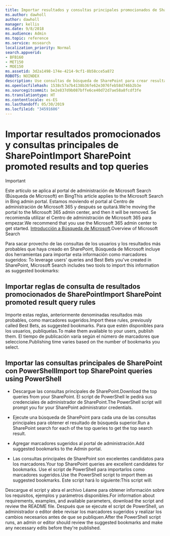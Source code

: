 ```yaml
---
title: Importar resultados y consultas principales promocionados de SharePoint
ms.author: dawholl
author: dawholl
manager: kellis
ms.date: 9/8/2018
ms.audience: Admin
ms.topic: reference
ms.service: mssearch
localization_priority: Normal
search.appverid:
- BFB160
- MET150
- MOE150
ms.assetid: 3d2a1498-174e-4214-9cf1-8b58cce5a872
ROBOTS: NOINDEX
description: Use consultas de búsqueda de SharePoint para crear resultados de trabajo para Búsqueda de Microsoft
ms.openlocfilehash: 1538c57a7b4138b36fe62e3076feb58d746b2b3e
ms.sourcegitcommit: be2e837d9b087bffe6ce40d72d7ae58a8fcdf3fe
ms.translationtype: HT
ms.contentlocale: es-ES
ms.lasthandoff: 05/30/2019
ms.locfileid: "34591606"
---
```

# <a name="import-sharepoint-promoted-results-and-top-queries"></a><span data-ttu-id="6b94e-103">Importar resultados promocionados y consultas principales de SharePoint</span><span class="sxs-lookup"><span data-stu-id="6b94e-103">Import SharePoint promoted results and top queries</span></span>

> [!IMPORTANT]
> <span data-ttu-id="6b94e-104">Este artículo se aplica al portal de administración de Microsoft Search (Búsqueda de Microsoft) en Bing</span><span class="sxs-lookup"><span data-stu-id="6b94e-104">This article applies to the Microsoft Search in Bing admin portal.</span></span> <span data-ttu-id="6b94e-105">Estamos moviendo el portal al Centro de administración de Microsoft 365 y después se quitará.</span><span class="sxs-lookup"><span data-stu-id="6b94e-105">We’re moving the portal to the Microsoft 365 admin center, and then it will be removed.</span></span> <span data-ttu-id="6b94e-106">Se recomienda utilizar el Centro de administración de Microsoft 365 para empezar.</span><span class="sxs-lookup"><span data-stu-id="6b94e-106">We recommend that you use the Microsoft 365 admin center to get started.</span></span> <span data-ttu-id="6b94e-107">[Introducción a Búsqueda de Microsoft](overview-microsoft-search.md).</span><span class="sxs-lookup"><span data-stu-id="6b94e-107">Overview of Microsoft Search</span></span>
    
<span data-ttu-id="6b94e-108">Para sacar provecho de las consultas de los usuarios y los resultados más probables que haya creado en SharePoint, Búsqueda de Microsoft incluye dos herramientas para importar esta información como marcadores sugeridos: </span><span class="sxs-lookup"><span data-stu-id="6b94e-108">To leverage users' queries and Best Bets you've created in SharePoint, Microsoft Search includes two tools to import this information as suggested bookmarks:</span></span> 
  
## <a name="import-sharepoint-promoted-result-query-rules"></a><span data-ttu-id="6b94e-109">Importar reglas de consulta de resultados promocionados de SharePoint</span><span class="sxs-lookup"><span data-stu-id="6b94e-109">Import SharePoint promoted result query rules</span></span>

<span data-ttu-id="6b94e-110">Importe estas reglas, anteriormente denominadas resultados más probables, como marcadores sugeridos.</span><span class="sxs-lookup"><span data-stu-id="6b94e-110">Import these rules, previously called Best Bets, as suggested bookmarks.</span></span> <span data-ttu-id="6b94e-111">Para que estén disponibles para los usuarios, publíquelas.</span><span class="sxs-lookup"><span data-stu-id="6b94e-111">To make them available to your users, publish them.</span></span> <span data-ttu-id="6b94e-112">El tiempo de publicación varía según el número de marcadores que seleccione.</span><span class="sxs-lookup"><span data-stu-id="6b94e-112">Publishing time varies based on the number of bookmarks you select.</span></span>
  
## <a name="import-top-sharepoint-queries-using-powershell"></a><span data-ttu-id="6b94e-113">Importar las consultas principales de SharePoint con PowerShell</span><span class="sxs-lookup"><span data-stu-id="6b94e-113">Import top SharePoint queries using PowerShell</span></span>

- <span data-ttu-id="6b94e-114">Descargue las consultas principales de SharePoint.</span><span class="sxs-lookup"><span data-stu-id="6b94e-114">Download the top queries from your SharePoint.</span></span> <span data-ttu-id="6b94e-115">El script de PowerShell le pedirá sus credenciales de administrador de SharePoint.</span><span class="sxs-lookup"><span data-stu-id="6b94e-115">The PowerShell script will prompt you for your SharePoint administrator credentials.</span></span>
    
- <span data-ttu-id="6b94e-116">Ejecute una búsqueda de SharePoint para cada una de las consultas principales para obtener el resultado de búsqueda superior.</span><span class="sxs-lookup"><span data-stu-id="6b94e-116">Run a SharePoint search for each of the top queries to get the top search result.</span></span>
    
- <span data-ttu-id="6b94e-117">Agregar marcadores sugeridos al portal de administración.</span><span class="sxs-lookup"><span data-stu-id="6b94e-117">Add suggested bookmarks to the Admin portal.</span></span>
    
- <span data-ttu-id="6b94e-118">Las consultas principales de SharePoint son excelentes candidatos para los marcadores.</span><span class="sxs-lookup"><span data-stu-id="6b94e-118">Your top SharePoint queries are excellent candidates for bookmarks.</span></span> <span data-ttu-id="6b94e-119">Use el script de PowerShell para importarlos como marcadores sugeridos.</span><span class="sxs-lookup"><span data-stu-id="6b94e-119">Use the PowerShell script to import them as suggested bookmarks.</span></span> <span data-ttu-id="6b94e-120">Este script hará lo siguiente:</span><span class="sxs-lookup"><span data-stu-id="6b94e-120">This script will:</span></span>
    
<span data-ttu-id="6b94e-121">Descargue el script y abra el archivo Léame para obtener información sobre los requisitos, ejemplos y parámetros disponibles.</span><span class="sxs-lookup"><span data-stu-id="6b94e-121">For information about requirements, examples, and available parameters, download the script and review the README file.</span></span> <span data-ttu-id="6b94e-122">Después que se ejecute el script de PowerShell, un administrador o editor debe revisar los marcadores sugeridos y realizar los cambios necesarios antes de que se publiquen.</span><span class="sxs-lookup"><span data-stu-id="6b94e-122">After the PowerShell script runs, an admin or editor should review the suggested bookmarks and make any necessary edits before they're published.</span></span>

  


